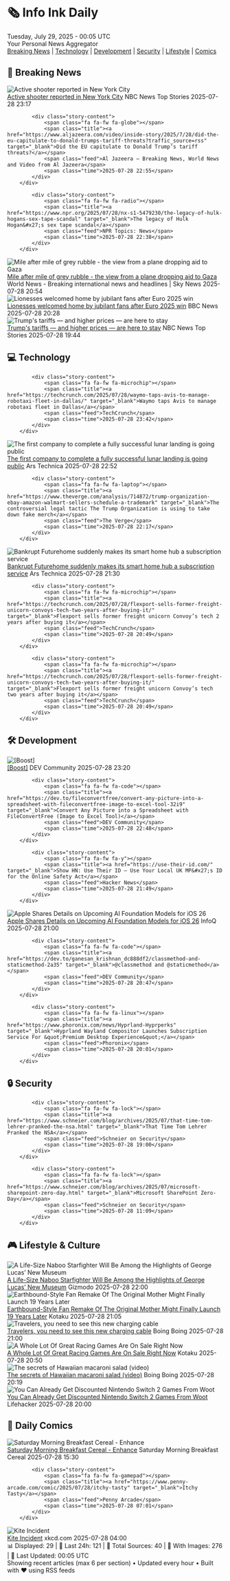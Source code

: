<!-- Processing 54 RSS feeds at 2025-07-29 00:05:38 UTC -->
<!-- Processing: Saturday Morning Breakfast Cereal -->
<!-- Processing: Penny Arcade -->
<!-- Processing: Poorly Drawn Lines -->
<!-- Processing: Cyanide & Happiness -->
<!-- Processing: Questionable Content -->
<!-- Processing: Girl Genius -->
<!-- Processing: Dinosaur Comics -->
<!-- Processing: CNN Top Stories -->
<!-- Processing: CNN Breaking News -->
<!-- Processing: NPR News -->
<!-- Processing: CBC News -->
<!-- Error processing https://rss.cbc.ca/lineup/topstories.xml: The read operation timed out -->
<!-- Processing: Reuters World News -->
<!-- Processing: ABC News Breaking -->
<!-- Processing: NBC News Breaking -->
<!-- Processing: Sky News World -->
<!-- Processing: TechCrunch -->
<!-- Processing: The Verge -->
<!-- Processing: Ars Technica -->
<!-- Processing: O'Reilly Radar -->
<!-- Processing: Hacker News -->
<!-- Processing: Dev.to -->
<!-- Processing: StackOverflow Blog -->
<!-- Processing: It's FOSS -->
<!-- Processing: OMG! Ubuntu -->
<!-- Processing: Red Hat Blog -->
<!-- Processing: Ubuntu Blog -->
<!-- Processing: GitLab Blog -->
<!-- Processing: Martin Fowler -->
<!-- Processing: Coding Horror -->
<!-- Processing: Boing Boing -->
<!-- Generated 5 new posts out of 30 feeds processed -->
<div class="newspaper-header">
    <h1 class="newspaper-title">🗞️ Info Ink Daily</h1>
    <div class="newspaper-date">Tuesday, July 29, 2025 - 00:05 UTC</div>
    <div class="newspaper-subtitle">Your Personal News Aggregator</div>
</div>

<div class="newspaper-nav">
    <a href="#breaking">Breaking News</a> |
    <a href="#tech">Technology</a> |
    <a href="#dev">Development</a> |
    <a href="#security">Security</a> |
    <a href="#lifestyle">Lifestyle</a> |
    <a href="#webcomics">Comics</a>
</div>

<div class="news-section breaking-news" id="breaking">
<h2 class="section-header">🚨 Breaking News</h2>
<div class="stories-container">
<div class="story">
            <img src="https://media-cldnry.s-nbcnews.com/image/upload/t_fit_1500w/rockcms/2025-07/250728-345-park-ave-active-shooter-google-maps-snip-ac-708p-0352cc.jpg" alt="Active shooter reported in New York City" class="story-image" loading="lazy" onerror="this.style.display='none'">
            <div class="story-content">
                <span class="fa fa-fw fa-broadcast-tower"></span>
                <span class="title"><a href="https://www.nbcnews.com/news/us-news/live-blog/new-york-city-shooting-rcna221618" target="_blank">Active shooter reported in New York City</a></span>
                <span class="feed">NBC News Top Stories</span>
                <span class="time">2025-07-28 23:17</span>
            </div>
        </div>
<div class="story">
            
            <div class="story-content">
                <span class="fa fa-fw fa-globe"></span>
                <span class="title"><a href="https://www.aljazeera.com/video/inside-story/2025/7/28/did-the-eu-capitulate-to-donald-trumps-tariff-threats?traffic_source=rss" target="_blank">Did the EU capitulate to Donald Trump’s tariff threats?</a></span>
                <span class="feed">Al Jazeera – Breaking News, World News and Video from Al Jazeera</span>
                <span class="time">2025-07-28 22:55</span>
            </div>
        </div>
<div class="story">
            
            <div class="story-content">
                <span class="fa fa-fw fa-radio"></span>
                <span class="title"><a href="https://www.npr.org/2025/07/28/nx-s1-5479230/the-legacy-of-hulk-hogans-sex-tape-scandal" target="_blank">The legacy of Hulk Hogan&#x27;s sex tape scandal</a></span>
                <span class="feed">NPR Topics: News</span>
                <span class="time">2025-07-28 22:38</span>
            </div>
        </div>
<div class="story">
            <img src="https://e3.365dm.com/25/07/1920x1080/skynews-jordan-gaza_6976450.jpg?20250728221159" alt="Mile after mile of grey rubble - the view from a plane dropping aid to Gaza" class="story-image" loading="lazy" onerror="this.style.display='none'">
            <div class="story-content">
                <span class="fa fa-fw fa-satellite"></span>
                <span class="title"><a href="https://news.sky.com/story/mile-after-mile-of-grey-rubble-the-view-from-a-plane-dropping-aid-to-gaza-13403242" target="_blank">Mile after mile of grey rubble - the view from a plane dropping aid to Gaza</a></span>
                <span class="feed">World News - Breaking international news and headlines | Sky News</span>
                <span class="time">2025-07-28 20:54</span>
            </div>
        </div>
<div class="story">
            <img src="https://ichef.bbci.co.uk/ace/standard/240/cpsprodpb/1fc1/live/f02d4e40-6be1-11f0-89ea-4d6f9851f623.jpg" alt="Lionesses welcomed home by jubilant fans after Euro 2025 win" class="story-image" loading="lazy" onerror="this.style.display='none'">
            <div class="story-content">
                <span class="fa fa-fw fa-flag"></span>
                <span class="title"><a href="https://www.bbc.com/news/articles/c4gz5pzddgyo?at_medium=RSS&at_campaign=rss" target="_blank">Lionesses welcomed home by jubilant fans after Euro 2025 win</a></span>
                <span class="feed">BBC News</span>
                <span class="time">2025-07-28 20:28</span>
            </div>
        </div>
<div class="story">
            <img src="https://media-cldnry.s-nbcnews.com/image/upload/t_fit_1500w/rockcms/2025-07/250710-port-tariffs-se-111p-7d816e.jpg" alt="Trump&#x27;s tariffs — and higher prices — are here to stay" class="story-image" loading="lazy" onerror="this.style.display='none'">
            <div class="story-content">
                <span class="fa fa-fw fa-broadcast-tower"></span>
                <span class="title"><a href="https://www.nbcnews.com/business/economy/trump-tariffs-are-here-to-stay-why-what-to-know-rcna221571" target="_blank">Trump&#x27;s tariffs — and higher prices — are here to stay</a></span>
                <span class="feed">NBC News Top Stories</span>
                <span class="time">2025-07-28 19:44</span>
            </div>
        </div>
</div>
</div>
<div class="news-section tech-news" id="tech">
<h2 class="section-header">💻 Technology</h2>
<div class="stories-container">
<div class="story">
            
            <div class="story-content">
                <span class="fa fa-fw fa-microchip"></span>
                <span class="title"><a href="https://techcrunch.com/2025/07/28/waymo-taps-avis-to-manage-robotaxi-fleet-in-dallas/" target="_blank">Waymo taps Avis to manage robotaxi fleet in Dallas</a></span>
                <span class="feed">TechCrunch</span>
                <span class="time">2025-07-28 23:42</span>
            </div>
        </div>
<div class="story">
            <img src="https://cdn.arstechnica.net/wp-content/uploads/2025/07/flylogo-500x500.jpg" alt="The first company to complete a fully successful lunar landing is going public" class="story-image" loading="lazy" onerror="this.style.display='none'">
            <div class="story-content">
                <span class="fa fa-fw fa-cog"></span>
                <span class="title"><a href="https://arstechnica.com/space/2025/07/the-first-company-to-complete-a-fully-successful-lunar-landing-is-going-public/" target="_blank">The first company to complete a fully successful lunar landing is going public</a></span>
                <span class="feed">Ars Technica</span>
                <span class="time">2025-07-28 22:52</span>
            </div>
        </div>
<div class="story">
            
            <div class="story-content">
                <span class="fa fa-fw fa-laptop"></span>
                <span class="title"><a href="https://www.theverge.com/analysis/714872/trump-organization-ebay-amazon-walmart-sellers-schedule-a-trademark" target="_blank">The controversial legal tactic The Trump Organization is using to take down fake merch</a></span>
                <span class="feed">The Verge</span>
                <span class="time">2025-07-28 22:17</span>
            </div>
        </div>
<div class="story">
            <img src="https://cdn.arstechnica.net/wp-content/uploads/2025/07/SmarthubII-mainproductphoto-500x500-1753734525.jpg" alt="Bankrupt Futurehome suddenly makes its smart home hub a subscription service" class="story-image" loading="lazy" onerror="this.style.display='none'">
            <div class="story-content">
                <span class="fa fa-fw fa-cog"></span>
                <span class="title"><a href="https://arstechnica.com/gadgets/2025/07/bankrupt-futurehome-suddenly-makes-its-smart-home-hub-a-subscription-service/" target="_blank">Bankrupt Futurehome suddenly makes its smart home hub a subscription service</a></span>
                <span class="feed">Ars Technica</span>
                <span class="time">2025-07-28 21:30</span>
            </div>
        </div>
<div class="story">
            
            <div class="story-content">
                <span class="fa fa-fw fa-microchip"></span>
                <span class="title"><a href="https://techcrunch.com/2025/07/28/flexport-sells-former-freight-unicorn-convoys-tech-two-years-after-buying-it/" target="_blank">Flexport sells former freight unicorn Convoy’s tech 2 years after buying it</a></span>
                <span class="feed">TechCrunch</span>
                <span class="time">2025-07-28 20:49</span>
            </div>
        </div>
<div class="story">
            
            <div class="story-content">
                <span class="fa fa-fw fa-microchip"></span>
                <span class="title"><a href="https://techcrunch.com/2025/07/28/flexport-sells-former-freight-unicorn-convoys-tech-two-years-after-buying-it/" target="_blank">Flexport sells former freight unicorn Convoy’s tech two years after buying it</a></span>
                <span class="feed">TechCrunch</span>
                <span class="time">2025-07-28 20:49</span>
            </div>
        </div>
</div>
</div>
<div class="news-section dev-news" id="dev">
<h2 class="section-header">🛠️ Development</h2>
<div class="stories-container">
<div class="story">
            <img src="https://media2.dev.to/dynamic/image/width=800%2Cheight=%2Cfit=scale-down%2Cgravity=auto%2Cformat=auto/https%3A%2F%2Fdev-to-uploads.s3.amazonaws.com%2Fuploads%2Fuser%2Fprofile_image%2F2771611%2F92607f20-c180-4594-8e29-61cd512ba565.png" alt="[Boost]" class="story-image" loading="lazy" onerror="this.style.display='none'">
            <div class="story-content">
                <span class="fa fa-fw fa-code"></span>
                <span class="title"><a href="https://dev.to/pearltechie/-3c69" target="_blank">[Boost]</a></span>
                <span class="feed">DEV Community</span>
                <span class="time">2025-07-28 23:20</span>
            </div>
        </div>
<div class="story">
            
            <div class="story-content">
                <span class="fa fa-fw fa-code"></span>
                <span class="title"><a href="https://dev.to/fileconvertfree/convert-any-picture-into-a-spreadsheet-with-fileconvertfree-image-to-excel-tool-32i9" target="_blank">Convert Any Picture into a Spreadsheet with FileConvertFree (Image to Excel Tool)</a></span>
                <span class="feed">DEV Community</span>
                <span class="time">2025-07-28 22:48</span>
            </div>
        </div>
<div class="story">
            
            <div class="story-content">
                <span class="fa fa-fw fa-y"></span>
                <span class="title"><a href="https://use-their-id.com/" target="_blank">Show HN: Use Their ID – Use Your Local UK MP&#x27;s ID for the Online Safety Act</a></span>
                <span class="feed">Hacker News</span>
                <span class="time">2025-07-28 21:49</span>
            </div>
        </div>
<div class="story">
            <img src="https://res.infoq.com/news/2025/07/apple-foundation-models-ios26/en/headerimage/apple-foundation-models-ios26-1753730877716.jpeg" alt="Apple Shares Details on Upcoming AI Foundation Models for iOS 26" class="story-image" loading="lazy" onerror="this.style.display='none'">
            <div class="story-content">
                <span class="fa fa-fw fa-info-circle"></span>
                <span class="title"><a href="https://www.infoq.com/news/2025/07/apple-foundation-models-ios26/?utm_campaign=infoq_content&utm_source=infoq&utm_medium=feed&utm_term=global" target="_blank">Apple Shares Details on Upcoming AI Foundation Models for iOS 26</a></span>
                <span class="feed">InfoQ</span>
                <span class="time">2025-07-28 21:00</span>
            </div>
        </div>
<div class="story">
            
            <div class="story-content">
                <span class="fa fa-fw fa-code"></span>
                <span class="title"><a href="https://dev.to/ganesan_krishnan_dc888df2/classmethod-and-staticmethod-2a35" target="_blank">@classmethod and @staticmethod</a></span>
                <span class="feed">DEV Community</span>
                <span class="time">2025-07-28 20:47</span>
            </div>
        </div>
<div class="story">
            
            <div class="story-content">
                <span class="fa fa-fw fa-linux"></span>
                <span class="title"><a href="https://www.phoronix.com/news/Hyprland-Hyprperks" target="_blank">Hyprland Wayland Compositor Launches Subscription Service For &quot;Premium Desktop Experience&quot;</a></span>
                <span class="feed">Phoronix</span>
                <span class="time">2025-07-28 20:01</span>
            </div>
        </div>
</div>
</div>
<div class="news-section security-news" id="security">
<h2 class="section-header">🔒 Security</h2>
<div class="stories-container">
<div class="story">
            
            <div class="story-content">
                <span class="fa fa-fw fa-lock"></span>
                <span class="title"><a href="https://www.schneier.com/blog/archives/2025/07/that-time-tom-lehrer-pranked-the-nsa.html" target="_blank">That Time Tom Lehrer Pranked the NSA</a></span>
                <span class="feed">Schneier on Security</span>
                <span class="time">2025-07-28 19:00</span>
            </div>
        </div>
<div class="story">
            
            <div class="story-content">
                <span class="fa fa-fw fa-lock"></span>
                <span class="title"><a href="https://www.schneier.com/blog/archives/2025/07/microsoft-sharepoint-zero-day.html" target="_blank">Microsoft SharePoint Zero-Day</a></span>
                <span class="feed">Schneier on Security</span>
                <span class="time">2025-07-28 11:09</span>
            </div>
        </div>
</div>
</div>
<div class="news-section lifestyle-news" id="lifestyle">
<h2 class="section-header">🎮 Lifestyle & Culture</h2>
<div class="stories-container">
<div class="story">
            <img src="https://gizmodo.com/app/uploads/2025/07/George-Lucas-SDCC.jpg" alt="A Life-Size Naboo Starfighter Will Be Among the Highlights of George Lucas’ New Museum" class="story-image" loading="lazy" onerror="this.style.display='none'">
            <div class="story-content">
                <span class="fa fa-fw fa-computer"></span>
                <span class="title"><a href="https://gizmodo.com/a-life-size-naboo-starfighter-will-be-among-the-highlights-of-george-lucas-new-museum-2000635731" target="_blank">A Life-Size Naboo Starfighter Will Be Among the Highlights of George Lucas’ New Museum</a></span>
                <span class="feed">Gizmodo</span>
                <span class="time">2025-07-28 22:00</span>
            </div>
        </div>
<div class="story">
            <img src="https://i.kinja-img.com/image/upload/c_fit,q_80,w_636/4d535af97d89abf14762c359412268ab.png" alt="Earthbound-Style Fan Remake Of The Original Mother Might Finally Launch 19 Years Later" class="story-image" loading="lazy" onerror="this.style.display='none'">
            <div class="story-content">
                <span class="fa fa-fw fa-gamepad"></span>
                <span class="title"><a href="https://kotaku.com/earthbound-beginnings-remake-romhack-nintendo-trailer-1851787185" target="_blank">Earthbound-Style Fan Remake Of The Original Mother Might Finally Launch 19 Years Later</a></span>
                <span class="feed">Kotaku</span>
                <span class="time">2025-07-28 21:05</span>
            </div>
        </div>
<div class="story">
            <img src="https://i0.wp.com/boingboing.net/wp-content/uploads/2025/07/Statik%C2%AE-MagStack%E2%84%A2-Duo-Apple-Watch-Charger.png?fit=2250%2C1500&amp;quality=55&amp;ssl=1" alt="Travelers, you need to see this new charging cable" class="story-image" loading="lazy" onerror="this.style.display='none'">
            <div class="story-content">
                <span class="fa fa-fw fa-arrow-right"></span>
                <span class="title"><a href="https://boingboing.net/2025/07/28/travelers-you-need-to-see-this-new-charging-cable.html" target="_blank">Travelers, you need to see this new charging cable</a></span>
                <span class="feed">Boing Boing</span>
                <span class="time">2025-07-28 21:00</span>
            </div>
        </div>
<div class="story">
            <img src="https://i.kinja-img.com/image/upload/c_fit,q_80,w_636/9aee62c61bdfabc26182610407ee4eb8.jpg" alt="A Whole Lot Of Great Racing Games Are On Sale Right Now" class="story-image" loading="lazy" onerror="this.style.display='none'">
            <div class="story-content">
                <span class="fa fa-fw fa-gamepad"></span>
                <span class="title"><a href="https://kotaku.com/racing-fest-steam-sale-best-deals-nfs-unbound-the-crew-1851787177" target="_blank">A Whole Lot Of Great Racing Games Are On Sale Right Now</a></span>
                <span class="feed">Kotaku</span>
                <span class="time">2025-07-28 20:50</span>
            </div>
        </div>
<div class="story">
            <img src="https://i0.wp.com/boingboing.net/wp-content/uploads/2025/07/hmsyt.jpg?fit=480%2C360&amp;quality=60&amp;ssl=1" alt="The secrets of Hawaiian macaroni salad (video)" class="story-image" loading="lazy" onerror="this.style.display='none'">
            <div class="story-content">
                <span class="fa fa-fw fa-arrow-right"></span>
                <span class="title"><a href="https://boingboing.net/2025/07/28/the-secrets-of-hawaiian-macaroni-salad-video.html" target="_blank">The secrets of Hawaiian macaroni salad (video)</a></span>
                <span class="feed">Boing Boing</span>
                <span class="time">2025-07-28 20:19</span>
            </div>
        </div>
<div class="story">
            <img src="https://lifehacker.com/imagery/articles/01K1961QFF75DWZZJA9XMY9699/hero-image.png" alt="You Can Already Get Discounted Nintendo Switch 2 Games From Woot" class="story-image" loading="lazy" onerror="this.style.display='none'">
            <div class="story-content">
                <span class="fa fa-fw fa-life-ring"></span>
                <span class="title"><a href="https://lifehacker.com/entertainment/nintendo-switch-2-games-deal?utm_medium=RSS" target="_blank">You Can Already Get Discounted Nintendo Switch 2 Games From Woot</a></span>
                <span class="feed">Lifehacker</span>
                <span class="time">2025-07-28 20:00</span>
            </div>
        </div>
</div>
</div>
<div class="news-section webcomics-section" id="webcomics">
<h2 class="section-header">🎨 Daily Comics</h2>
<div class="stories-container">
<div class="story">
            <img src="https://www.smbc-comics.com/comics/1753679085-20250728.png" alt="Saturday Morning Breakfast Cereal - Enhance" class="story-image" loading="lazy" onerror="this.style.display='none'">
            <div class="story-content">
                <span class="fa fa-fw fa-smile"></span>
                <span class="title"><a href="https://www.smbc-comics.com/comic/enhance-2" target="_blank">Saturday Morning Breakfast Cereal - Enhance</a></span>
                <span class="feed">Saturday Morning Breakfast Cereal</span>
                <span class="time">2025-07-28 15:30</span>
            </div>
        </div>
<div class="story">
            
            <div class="story-content">
                <span class="fa fa-fw fa-gamepad"></span>
                <span class="title"><a href="https://www.penny-arcade.com/comic/2025/07/28/itchy-tasty" target="_blank">Itchy Tasty</a></span>
                <span class="feed">Penny Arcade</span>
                <span class="time">2025-07-28 07:01</span>
            </div>
        </div>
<div class="story">
            <img src="https://imgs.xkcd.com/comics/kite_incident.png" alt="Kite Incident" class="story-image" loading="lazy" onerror="this.style.display='none'">
            <div class="story-content">
                <span class="fa fa-fw fa-laugh"></span>
                <span class="title"><a href="https://xkcd.com/3121/" target="_blank">Kite Incident</a></span>
                <span class="feed">xkcd.com</span>
                <span class="time">2025-07-28 04:00</span>
            </div>
        </div>
</div>
</div>

<div class="newspaper-footer">
    <div class="stats">
        📊 Displayed: 29 | 📅 Last 24h: 121 | 📡 Total Sources: 40 | 📸 With Images: 276 |
        🔄 Last Updated: 00:05 UTC
    </div>
    <div class="footer-note">
        Showing recent articles (max 6 per section) • Updated every hour • Built with ❤️ using RSS feeds
    </div>
</div>
